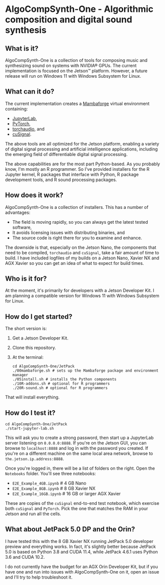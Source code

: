 # AlgoCompSynth-One - Algorithmic composition and digital sound synthesis

## What is it?

AlgoCompSynth-One is a collection of tools for composing music and synthesizing
sound on systems with NVIDIA® GPUs. The current implementation is focused on
the Jetson™ platform. However, a future release will run on Windows 11 with
Windows Subsystem for Linux.

## What can it do?

The current implementation creates a
[Mambaforge](https://github.com/conda-forge/miniforge) virtual environment
containing:

- [JupyterLab](https://jupyter.org/),
- [PyTorch](https://pytorch.org/),
- [torchaudio](https://pytorch.org/audio/stable/index.html), and
- [cuSignal](https://github.com/rapidsai/cusignal).

The above tools are all optimized for the Jetson platform, enabling a variety
of digital signal processing and artificial intelligence applications,
including the emerging field of differentiable digital signal processing.

The above capabilities are for the most part Python-based. As you probably know,
I'm mostly an R programmer. So I've provided installers for the R Jupyter
kernel, R packages that interface with Python, R package development tools, and
R sound processing packages.

## How does it work?

AlgoCompSynth-One is a collection of installers. This has a number of
advantages:

- The field is moving rapidly, so you can always get the latest tested software,
- It avoids licensing issues with distributing binaries, and
- The source code is right there for you to examine and enhance.

The downside is that, especially on the Jetson Nano, the components that need to
be compiled, `torchaudio` and `cuSignal`, take a fair amount of time to build.
I have included logfiles of my builds on a Jetson Nano, Xavier NX and AGX
Xavier so you can get an idea of what to expect for build times.

## Who is it for?

At the moment, it's primarily for developers with a Jetson Developer Kit. I am
planning a compatible version for Windows 11 with Windows Subsystem for Linux.

## How do I get started?

The short version is:

1. Get a Jetson Developer Kit.
2. Clone this repository.
3. At the terminal:

    ```
    cd AlgoCompSynth-One/JetPack
    ./00mambaforge.sh # sets up the Mambaforge package and environment manager
    ./05install.sh # installs the Python components
    ./10R-addons.sh # optional for R programmers
    ./20R-sound.sh # optional for R programmers
    ```

That will install everything.

## How do I test it?

```
cd AlgoCompSynth-One/JetPack
./start-jupyter-lab.sh
```

This will ask you to create a strong password, then start up a JupyterLab
server listening on `0.0.0.0:8888`. If you're on the Jetson GUI, you can browse
to `localhost:8888` and log in with the password you created. If you're on a
different machine on the same local area network, browse to
`the.jetson.ip.address:8888`.

Once you're logged in, there will be a list of folders on the right. Open the
`Notebooks` folder. You'll see three notebooks:

- `E2E_Example_4GB.ipynb` # 4 GB Nano
- `E2E_Example_8GB.ipynb` # 8 GB Xavier NX
- `E2E_Example_16GB.ipynb` # 16 GB or larger AGX Xavier
 
These are copies of the `cuSignal` end-to-end test notebook, which exercise
both `cuSignal` and `PyTorch`. Pick the one that matches the RAM in your
Jetson and run all the cells.

## What about JetPack 5.0 DP and the Orin?

I have tested this with the 8 GB Xavier NX running JetPack 5.0 developer preview and
everything works. In fact, it's slightly better because JetPack 5.0 is based on
Python 3.8 and CUDA 11.4, while JetPack 4.6.1 uses Python 3.6 and CUDA 10.2.

I do not currently have the budget for an AGX Orin Developer Kit, but if you
have one and run into issues with AlgoCompSynth-One on it, open an issue and
I'll try to help troubleshoot it.
